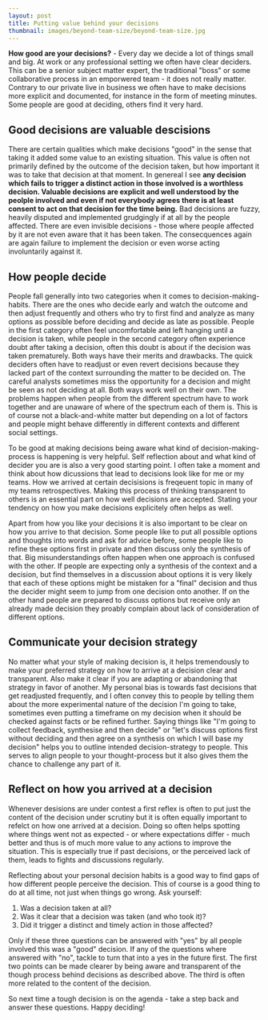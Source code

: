 ```yaml
---
layout: post
title: Putting value behind your decisions
thumbnail: images/beyond-team-size/beyond-team-size.jpg
---
```


**How good are your decisions?** - Every day we decide a lot of things small and big. At work or any professional setting we often have clear deciders. This can be a senior subject matter expert, the traditional "boss" or some collaborative process in an emporwered team - it does not really matter. Contrary to our private live in business we often have to make decisions more explicit and documented, for instance in the form of meeting minutes. Some people are good at deciding, others find it very hard.

## Good decisions are valuable descisions
 
There are certain qualities which make decisions "good" in the sense that taking it added some value to an existing situation. This value is often not primarily defined by the outcome of the decision taken, but how important it was to take that decision at that moment. In genereal I see **any decision which fails to trigger a distinct action in those involved is a worthless decision. Valuable decisions are explicit and well understood by the peolple involved and even if not everybody agrees there is at least consent to act on that decision for the time being.** Bad decisions are fuzzy, heavily disputed and implemented grudgingly if at all by the people affected. There are even invisible decisions - those where people affected by it are not even aware that it has been taken. The consecquences again are again failure to implement the decision or even worse acting involuntarily against it.

## How people decide

People fall generally into two categories when it comes to decision-making-habits. There are the ones who decide early and watch the outcome and then adjust frequently and others who try to first find and analyze as many options as possible before deciding and decide as late as possible. People in the first category often feel uncomfortable and left hanging until a decision is taken, while people in the second category often experience doubt after taking a decision, often this doubt is about if the decision was taken prematurely. Both ways have their merits and drawbacks. The quick deciders often have to readjust or even revert decisions because they lacked part of the context surrounding the matter to be decided on. The careful analysts sometimes miss the opportunity for a decision and might be seen as not deciding at all. Both ways work well on their own. The problems happen when people from the different spectrum have to work together and are unaware of where of the spectrum each of them is. This is of course not a black-and-white matter but depending on a lot of factors and people might behave differently in different contexts and different social settings.

To be good at making decisions being aware what kind of decision-making-process is happening is very helpful. Self reflection about and what kind of decider you are is also a very good starting point. I often take a moment and think about how dicussions that lead to decisions look like for me or my teams. How we arrived at certain decisisions is freqeuent topic in many of my teams retrospectives.  Making this process of thinking transparent to others is an essential part on how well decisions are accepted. Stating your tendency on how you make decisions explicitely often helps as well. 

Apart from how you like your decisions it is also important to be clear on how you arrive to that decision. Some people like to put all possible options and thoughts into words and ask for advice before, some people like to refine these options first in private and then discuss only the synthesis of that. Big misunderstandings often happen when one approach is confused with the other. If people are expecting only a synthesis of the context and a decision, but find themselves in a discussion about options it is very likely that each of these options might be mistaken for a "final" decision and thus the decider might seem to jump from one decision onto another. If on the other hand people are prepared to discuss options but receive only an already made decision they proably complain about lack of consideration of different options. 

## Communicate your decision strategy 

No matter what your style of making decision is, it helps tremendously to make your preferred strategy on how to arrive at a decision clear and transparent. Also make it clear if you are adapting or abandoning that strategy in favor of another. My personal bias is towards fast decisions that get readjusted frequently, and I often convey this to people by telling them about the more experimental nature of the decision I'm going to take, sometimes even putting a timeframe on my decision when it should be checked against facts or be refined further. Saying things like "I'm going to collect feedback, synthesise and then decide" or "let's discuss options first without deciding and then agree on a synthesis on which I will base my decision" helps you to outline intended decision-strategy to people. This serves to align people to your thought-process but it also gives them the chance to challenge any part of it. 

## Reflect on how you arrived at a decision

Whenever desisions are under contest a first reflex is often to put just the content of the decision under scrutiny but it is often equally important to refelct on how one arrived at a decision. Doing so often helps spotting where things went not as expected - or where expectations differ - much better and thus is of much more value to any actions to improve the situation. This is especially true if past decisions, or the perceived lack of them, leads to fights and discussions regularly. 

Reflecting about your personal decision habits is a good way to find gaps of how different people perceive the decision. This of course is a good thing to do at all time, not just when things go wrong. Ask yourself: 

1. Was a decision taken at all? 
1. Was it clear that a decision was taken (and who took it)? 
1. Did it trigger a distinct and timely action in those affected?

Only if these three questions can be answered with "yes" by all people involved this was a "good" decision. If any of the questions where answered with "no", tackle to turn that into a yes in the future first. The first two points can be made clearer by being aware and transparent of the though process behind decisions as described above. The third is often more related to the content of the decision. 

So next time a tough decision is on the agenda - take a step back and answer these questions. Happy deciding!
